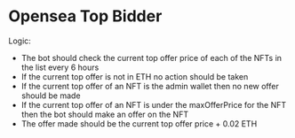 # Opensea Top Bidder

Logic:
- The bot should check the current top offer price of each of the NFTs in the list every 6 hours
- If the current top offer is not in ETH no action should be taken
- If the current top offer of an NFT is the admin wallet then no new offer should be made
- If the current top offer of an NFT is under the maxOfferPrice for the NFT then the bot should make an offer on the NFT
- The offer made should be the current top offer price + 0.02 ETH

